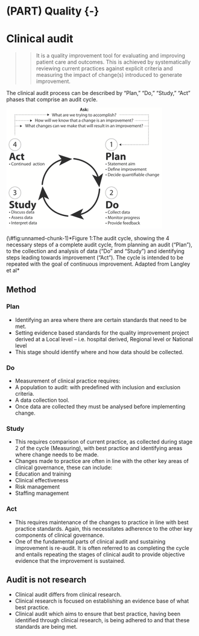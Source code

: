# (PART) Quality {-}
# Clinical audit 

>>It is a quality improvement tool for evaluating and improving patient care and outcomes. This is achieved by systematically reviewing current practices against explicit criteria and measuring the impact of change(s) introduced to generate improvement. 

The clinical audit process can be described by “Plan,” “Do,” “Study,” “Act” phases that comprise an audit cycle.

<div class="figure">
<img src="image/audit.png" alt="*Figure 1:The audit cycle, showing the 4 necessary steps of a complete audit cycle, from planning an audit (“Plan”), to the collection and analysis of data (“Do” and “Study”) and identifying steps leading towards improvement (“Act”). The cycle is intended to be repeated with the goal of continuous improvement. Adapted from Langley et al*" width="413" />
<p class="caption">(\#fig:unnamed-chunk-1)*Figure 1:The audit cycle, showing the 4 necessary steps of a complete audit cycle, from planning an audit (“Plan”), to the collection and analysis of data (“Do” and “Study”) and identifying steps leading towards improvement (“Act”). The cycle is intended to be repeated with the goal of continuous improvement. Adapted from Langley et al*</p>
</div>


## Method

### Plan

+	Identifying an area  where there are certain standards that need to be met. 
+ Setting evidence based standards for the quality improvement project derived at a Local level – i.e. hospital derived, Regional level or National level 
+	This stage should identify where and how data should be collected.


### Do
+	Measurement of clinical practice requires:
+	A population to audit: with predefined with inclusion and exclusion criteria.
+	A data collection tool.
+	Once data are collected they must be analysed before implementing change.
	
### Study
+	This requires comparison of current practice, as collected during stage 2 of the cycle (Measuring), with best practice and identifying areas where change needs to be made.
+	Changes made to practice are often in line with the other key areas of clinical governance, these can include:
+	Education and training
+	Clinical effectiveness
+	Risk management
+	Staffing management
	
### Act
+	This requires maintenance of the changes to practice in line with best practice standards. Again, this necessitates adherence to the other key components of clinical governance.
+	One of the fundamental parts of clinical audit and sustaining improvement is re-audit. It is often referred to as completing the cycle and entails repeating the stages of clinical audit to provide objective evidence that the improvement is sustained.

## Audit is not research
 + Clinical audit differs from clinical research.
 + Clinical research is focused on establishing an evidence base of what best practice.
 + Clinical audit which aims to ensure that best practice, having been identified through clinical research, is being adhered to and that these standards are being met.
 
